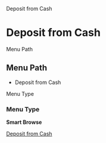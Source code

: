 
Deposit from Cash
# Deposit from Cash



Menu Path
## Menu Path



- Deposit from Cash

Menu Type
### Menu Type

**Smart Browse**


[Deposit from Cash](../../functional-guide/smart-browse/smart-browse-deposit-from-cash.md)